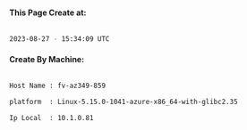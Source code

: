 
   
#### This Page Create at:

```bash

2023-08-27 - 15:34:09 UTC

```

#### Create By Machine:

```bash

Host Name : fv-az349-859

platform  : Linux-5.15.0-1041-azure-x86_64-with-glibc2.35

Ip Local  : 10.1.0.81

```

